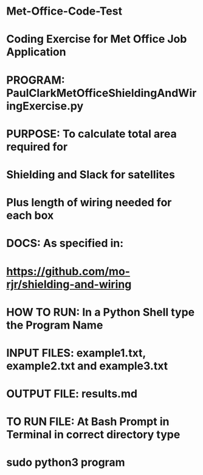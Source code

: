 # Met-Office-Code-Test

# Coding Exercise for Met Office Job Application
# PROGRAM:         PaulClarkMetOfficeShieldingAndWiringExercise.py
# PURPOSE:         To calculate total area required for
#                  Shielding and Slack for satellites
#                  Plus length of wiring needed for each box
# DOCS:            As specified in: 
#                  https://github.com/mo-rjr/shielding-and-wiring 
# 
# HOW TO RUN:      In a Python Shell type the Program Name
# INPUT FILES:     example1.txt, example2.txt and example3.txt
# OUTPUT FILE:     results.md
#
# TO RUN FILE:     At Bash Prompt in Terminal in correct directory type
#                  sudo python3 program
